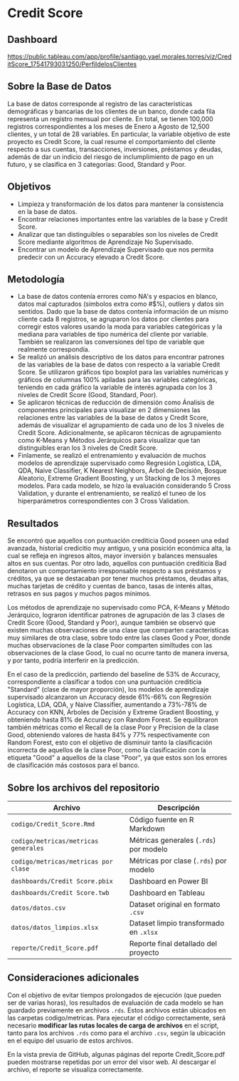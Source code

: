 # Credit Score

## Dashboard
https://public.tableau.com/app/profile/santiago.yael.morales.torres/viz/CreditScore_17541793031250/PerfildelosClientes

## Sobre la Base de Datos
La base de datos corresponde al registro de las características demográficas y bancarias de los clientes de un banco, donde cada fila representa un registro mensual por cliente. En total, se tienen 100,000 registros correspondientes a los meses de Enero a Agosto de 12,500 clientes, y un total de 28 variables. En particular, la variable objetivo de este proyecto es Credit Score, la cual resume el comportamiento del cliente respecto a sus cuentas, transacciones, inversiones, préstamos y deudas, además de dar un indicio del riesgo de inclumplimiento de pago en un futuro, y se clasifica en 3 categorías: Good, Standard y Poor.

## Objetivos
* Limpieza y transformación de los datos para mantener la consistencia en la base de datos. 
* Encontrar relaciones importantes entre las variables de la base y Credit Score.
* Analizar que tan distinguibles o separables son los niveles de Credit Score mediante algoritmos de Aprendizaje No Supervisado.
* Encontrar un modelo de Aprendizaje Supervisado que nos permita predecir con un Accuracy elevado a Credit Score.

## Metodología
* La base de datos contenía errores como NA's y espacios en blanco, datos mal capturados (simbolos extra como #$%), outliers y datos sin sentidos. Dado que la base de datos contenía información de un mismo cliente cada 8 registros, se agruparon los datos por clientes para corregir estos valores usando la moda para variables categóricas y la mediana para variables de tipo numérica del cliente por variable. También se realizaron las conversiones del tipo de variable que realmente correspondía.
* Se realizó un análisis descriptivo de los datos para encontrar patrones de las variables de la base de datos con respecto a la variable Credit Score. Se utilizaron gráficos tipo boxplot para las variables numéricas y gráficos de columnas 100% apiladas para las variables categóricas, teniendo en cada gráfico la variable de interés agrupada con los 3 niveles de Credit Score (Good, Standard, Poor).
* Se aplicaron técnicas de reducción de dimensión como Ánalisis de componentes principales para visualizar en 2 dimensiones las relaciones entre las variables de la base de datos y Credit Score, además de visualizar el agrupamiento de cada uno de los 3 niveles de Credit Score. Adicionalmente, se aplicaron técnicas de agrupamiento como K-Means y Métodos Jerárquicos para visualizar que tan distinguibles eran los 3 niveles de Credit Score.
* Finlamente, se realizó el entrenamiento y evaluación de muchos modelos de aprendizaje supervisado como Regresión Logística, LDA, QDA, Naive Classifier, K Nearest Neighbors, Árbol de Decisión, Bosque Aleatorio, Extreme Gradient Boosting, y un Stacking de los 3 mejores modelos. Para cada modelo, se hizo la evaluación considerando 5 Cross Validation, y durante el entrenamiento, se realizó el tuneo de los hiperparámetros correspondientes con 3 Cross Validation. 

## Resultados
Se encontró que aquellos con puntuación crediticia Good poseen una edad avanzada, historial credicitio muy antiguo, y una posición económica alta, la cual se refleja en ingresos altos, mayor inversión y balances mensuales altos en sus cuentas. Por otro lado, aquellos con puntuación crediticia Bad denotaron un comportamiento irresponsable respecto a sus préstamos y créditos, ya que se destacaban por tener muchos préstamos, deudas altas, muchas tarjetas de crédito y cuentas de banco, tasas de interés altas, retrasos en sus pagos y muchos pagos mínimos.

Los métodos de aprendizaje no supervisado como PCA, K-Means y Método Jerárquico, lograron identificar patrones de agrupación de las 3 clases de Credit Score (Good, Standard y Poor), aunque también se observó que existen muchas observaciones de una clase que comparten características muy similares de otra clase, sobre todo entre las clases Good y Poor, donde muchas observaciones de la clase Poor comparten similtudes con las observaciones de la clase Good, lo cual no ocurre tanto de manera inversa, y por tanto, podría interferir en la predicción.

En el caso de la predicción, partiendo del baseline de 53% de Accuracy, correspondiente a clasificar a todos con una puntuación crediticia "Standard" (clase de mayor proporción), los modelos de aprendizaje supervisado alcanzaron un Accuracy desde 61%-66% con Regresión Logística, LDA, QDA, y Naive Classifier, aumentando a 73%-78% de Accuracy con KNN, Árboles de Decisión y Extreme Gradient Boosting, y obteniendo hasta 81% de Accuracy con Random Forest. Se equilibraron también métricas como el Recall de la clase Poor y Precision de la clase Good, obteniendo valores de hasta 84% y 77% respectivamente con Random Forest, esto con el objetivo de disminuir tanto la clasificación incorrecta de aquellos de la clase Poor, como la clasificación con la etiqueta "Good" a aquellos de la clase "Poor", ya que estos son los errores de clasificación más costosos para el banco.

## Sobre los archivos del repositorio

| Archivo                                     | Descripción                                               |
|---------------------------------------------|-----------------------------------------------------------|
| `codigo/Credit_Score.Rmd`                   | Código fuente en R Markdown                               |
| `codigo/metricas/metricas generales`        | Métricas generales (`.rds`) por modelo                    |
| `codigo/metricas/metricas por clase`        | Métricas por clase (`.rds`) por modelo                    |
| `dashboards/Credit Score.pbix`              | Dashboard en Power BI                                     |
| `dashboards/Credit Score.twb`               | Dashboard en Tableau                                      |
| `datos/datos.csv`                           | Dataset original en formato `.csv`                        |
| `datos/datos_limpios.xlsx`                  | Dataset limpio transformado en `.xlsx`                    |
| `reporte/Credit_Score.pdf`                  | Reporte final detallado del proyecto     

## Consideraciones adicionales
Con el objetivo de evitar tiempos prolongados de ejecución (que pueden ser de varias horas), los resultados de evaluación de cada modelo se han guardado previamente en archivos `.rds`. Estos archivos están ubicados en las carpetas codigo/metricas. Para ejecutar el código correctamente, será necesario **modificar las rutas locales de carga de archivos** en el script, tanto para los archivos `.rds` como para el archivo `.csv`, según la ubicación en el equipo del usuario de estos archivos.

En la vista previa de GitHub, algunas páginas del reporte Credit_Score.pdf pueden mostrarse repetidas por un error del visor web. Al descargar el archivo, el reporte se visualiza correctamente.

